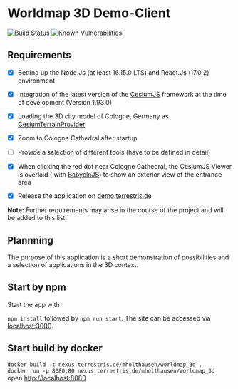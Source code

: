 # Worldmap 3D Demo-Client

[![Build Status](https://github.com/mholthausen/worldmap_3d/workflows/Build%20and%20Deploy/badge.svg)](https://github.com/mholthausen/worldmap_3d/actions?query=workflow%3A%22Build+and+Deploy%22)
[![Known Vulnerabilities](https://snyk.io/test/github/mholthausen/worldmap_3d/badge.svg?targetFile=package.json)](https://snyk.io/test/github/mholthausen/worldmap_3d?targetFile=package.json)

## Requirements

- [x] Setting up the Node.Js (at least 16.15.0 LTS) and React.Js (17.0.2) environment

- [x] Integration of the latest version of the [CesiumJS](https://cesiumjs.org/) framework at the time of development (Version 1.93.0)

- [x] Loading the 3D city model of Cologne, Germany as [CesiumTerrainProvider](https://cesium.com/docs/cesiumjs-ref-doc/CesiumTerrainProvider.html)

- [x] Zoom to Cologne Cathedral after startup

- [ ] Provide a selection of different tools (have to be defined in detail)

- [x] When clicking the red dot near Cologne Cathedral, the CesiumJS Viewer is overlaid ( with [BabyolnJS](https://www.babylonjs.com/)) to show an exterior view of the entrance area

- [x] Release the application on [demo.terrestris.de](https://demo.terrestris.de/)

**Note:** Further requirements may arise in the course of the project and will be added to this list.

## Plannning

The purpose of this application is a short demonstration of possibilities and a selection of applications in the 3D context.

## Start by npm

Start the app with

`npm install` followed by `npm run start`. The site can be accessed via [localhost:3000](http://localhost:3000).

## Start build by docker

`docker build -t nexus.terrestris.de/mholthausen/worldmap_3d .`  
`docker run -p 8080:80 nexus.terrestris.de/mholthausen/worldmap_3d`  
open [http://localhost:8080](http://localhost:8080)
